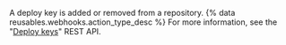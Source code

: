 A deploy key is added or removed from a repository. {% data reusables.webhooks.action_type_desc %} For more information, see the "[Deploy keys](/rest/reference/repos#keys)" REST API.
